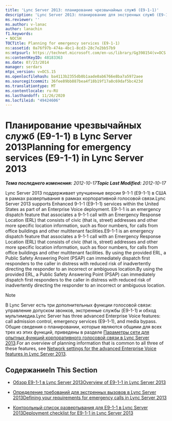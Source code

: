 ```yaml
---
title: 'Lync Server 2013: планирование чрезвычайных служб (E9-1-1)'
description: 'Lync Server 2013: планирование для экстренных служб (E9-1-1).'
ms.reviewer: ''
ms.author: v-lanac
author: lanachin
f1.keywords:
- NOCSH
TOCTitle: Planning for emergency services (E9-1-1)
ms:assetid: 0a76f97b-474a-4bc1-8cd3-28c7e2bb57b9
ms:mtpsurl: https://technet.microsoft.com/en-us/library/Gg398154(v=OCS.15)
ms:contentKeyID: 48183363
ms.date: 07/23/2014
manager: serdars
mtps_version: v=OCS.15
ms.openlocfilehash: ba4113b2355db0b1aade0ab6766e8ba7a5972aee
ms.sourcegitcommit: 36fee89bb887bea4f18b19f17a8c69daf5bc423d
ms.translationtype: MT
ms.contentlocale: ru-RU
ms.lasthandoff: 11/26/2020
ms.locfileid: "49424606"
---
```

# <a name="planning-for-emergency-services-e9-1-1-in-lync-server-2013"></a><span data-ttu-id="40822-103">Планирование чрезвычайных служб (E9-1-1) в Lync Server 2013</span><span class="sxs-lookup"><span data-stu-id="40822-103">Planning for emergency services (E9-1-1) in Lync Server 2013</span></span>

<div data-xmlns="http://www.w3.org/1999/xhtml">

<div class="topic" data-xmlns="http://www.w3.org/1999/xhtml" data-msxsl="urn:schemas-microsoft-com:xslt" data-cs="https://msdn.microsoft.com/">

<div data-asp="https://msdn2.microsoft.com/asp">



</div>

<div id="mainSection">

<div id="mainBody"><span data-ttu-id="40822-104">

<span> </span></span><span class="sxs-lookup"><span data-stu-id="40822-104">

<span> </span></span></span>

<span data-ttu-id="40822-105">_**Тема последнего изменения:** 2012-10-17_</span><span class="sxs-lookup"><span data-stu-id="40822-105">_**Topic Last Modified:** 2012-10-17_</span></span>

<span data-ttu-id="40822-106">Lync Server 2013 поддерживает улучшенные версии 9-1-1 (E9-1-1) в США в рамках развертывания в рамках корпоративной голосовой связи.</span><span class="sxs-lookup"><span data-stu-id="40822-106">Lync Server 2013 supports Enhanced 9-1-1 (E9-1-1) services within the United States as part of an Enterprise Voice deployment.</span></span> <span data-ttu-id="40822-107">E9-1-1 is an emergency dispatch feature that associates a 9-1-1 call with an Emergency Response Location (ERL) that consists of civic (that is, street) addresses and other more specific location information, such as floor numbers, for calls from office buildings and other multitenant facilities.</span><span class="sxs-lookup"><span data-stu-id="40822-107">E9-1-1 is an emergency dispatch feature that associates a 9-1-1 call with an Emergency Response Location (ERL) that consists of civic (that is, street) addresses and other more specific location information, such as floor numbers, for calls from office buildings and other multitenant facilities.</span></span> <span data-ttu-id="40822-108">By using the provided ERL, a Public Safety Answering Point (PSAP) can immediately dispatch first responders to the caller in distress with reduced risk of inadvertently directing the responder to an incorrect or ambiguous location.</span><span class="sxs-lookup"><span data-stu-id="40822-108">By using the provided ERL, a Public Safety Answering Point (PSAP) can immediately dispatch first responders to the caller in distress with reduced risk of inadvertently directing the responder to an incorrect or ambiguous location.</span></span>

<div>


> [!NOTE]  
> <span data-ttu-id="40822-109">В Lync Server есть три дополнительных функции голосовой связи: управление допуском звонков, экстренные службы (E9-1-1) и обход мультимедиа.</span><span class="sxs-lookup"><span data-stu-id="40822-109">Lync Server has three advanced Enterprise Voice features: call admission control, emergency services (E9-1-1), and media bypass.</span></span> <span data-ttu-id="40822-110">Общие сведения о планировании, которые являются общими для всех трех из этих функций, приведены в разделе <A href="lync-server-2013-network-settings-for-the-advanced-enterprise-voice-features.md">Параметры сети для опытных функций корпоративного голосовой связи в Lync Server 2013</A>.</span><span class="sxs-lookup"><span data-stu-id="40822-110">For an overview of planning information that is common to all three of these features, see <A href="lync-server-2013-network-settings-for-the-advanced-enterprise-voice-features.md">Network settings for the advanced Enterprise Voice features in Lync Server 2013</A>.</span></span>



</div>

<div>

## <a name="in-this-section"></a><span data-ttu-id="40822-111">Содержание</span><span class="sxs-lookup"><span data-stu-id="40822-111">In This Section</span></span>

  - [<span data-ttu-id="40822-112">Обзор E9-1-1 в Lync Server 2013</span><span class="sxs-lookup"><span data-stu-id="40822-112">Overview of E9-1-1 in Lync Server 2013</span></span>](lync-server-2013-overview-of-e9-1-1.md)

  - [<span data-ttu-id="40822-113">Определение требований для экстренных вызовов в Lync Server 2013</span><span class="sxs-lookup"><span data-stu-id="40822-113">Defining your requirements for emergency calls in Lync Server 2013</span></span>](lync-server-2013-defining-your-requirements-for-emergency-calls.md)

  - [<span data-ttu-id="40822-114">Контрольный список развертывания для E9-1-1 в Lync Server 2013</span><span class="sxs-lookup"><span data-stu-id="40822-114">Deployment checklist for E9-1-1 in Lync Server 2013</span></span>](lync-server-2013-deployment-checklist-for-e9-1-1.md)

<span data-ttu-id="40822-115"></div>

</div>

<span> </span>

</div>

</div>

</span><span class="sxs-lookup"><span data-stu-id="40822-115"></div>

</div>

<span> </span>

</div>

</div>

</span></span></div>

